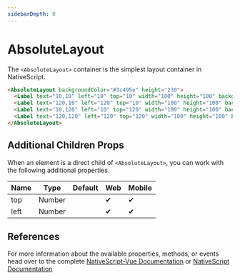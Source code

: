 ```yaml
---
sidebarDepth: 0
---
```


# AbsoluteLayout

The `<AbsoluteLayout>` container is the simplest layout container in NativeScript.

<DocExampleBox codeBox="https://codesandbox.io/s/lrv8061359?module=%2Fsrc%2FApp.vue">

```html
<AbsoluteLayout backgroundColor="#3c495e" height="230">
  <Label text="10,10" left="10" top="10" width="100" height="100" backgroundColor="#43b883"/>
  <Label text="120,10" left="120" top="10" width="100" height="100" backgroundColor="#43b883"/>
  <Label text="10,120" left="10" top="120" width="100" height="100" backgroundColor="#43b883"/>
  <Label text="120,120" left="120" top="120" width="100" height="100" backgroundColor="#43b883"/>
</AbsoluteLayout>
```

<AbsoluteLayoutDoc />
</DocExampleBox>

## Additional Children Props

When an element is a direct child of `<AbsoluteLayout>`, you can work with the following additional properties.

| Name | Type   | Default | Web | Mobile |
| ---- | ------ | ------- | --- | ------ |
| top  | Number |         | ✔   | ✔      |
| left | Number |         | ✔   | ✔      |

## References

For more information about the available properties, methods, or events head over to the complete [NativeScript-Vue Documentation](https://nativescript-vue.org/en/docs/elements/layouts/absolute-layout/)
or [NativeScript Documentation](https://docs.nativescript.org/api-reference/modules/_ui_layouts_absolute_layout_)
